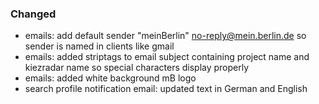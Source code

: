 ### Changed

- emails: add default sender "meinBerlin" <no-reply@mein.berlin.de> so sender is named in clients like gmail
- emails: added striptags to email subject containing project name and kiezradar name so special characters display properly
- emails: added white background mB logo
- search profile notification email: updated text in German and English
